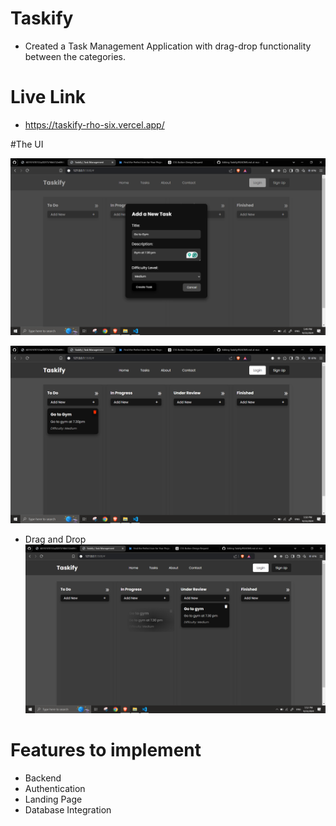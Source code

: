 
# Taskify
- Created a Task Management Application with drag-drop functionality between the categories.
# Live Link
- https://taskify-rho-six.vercel.app/

#The UI 

![alt text](image.png)

![alt text](image-1.png)

- Drag and Drop
![alt text](image-2.png)

# Features to implement
- Backend
- Authentication
- Landing Page
- Database Integration



